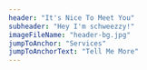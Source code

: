 ```yaml
---
header: "It's Nice To Meet You"
subheader: "Hey I'm schweezzy!"
imageFileName: "header-bg.jpg"
jumpToAnchor: "Services"
jumpToAnchorText: "Tell Me More"
---
```


